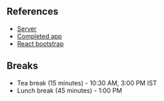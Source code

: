 ## References
- [Server](https://workshops-server.herokuapp.com/)
- [Completed app](https://vw-angular.s3.ap-south-1.amazonaws.com/index.html)
- [React bootstrap](https://react-bootstrap.github.io/)

## Breaks
- Tea break (15 minutes) - 10:30 AM, 3:00 PM IST
- Lunch break (45 minutes) - 1:00 PM